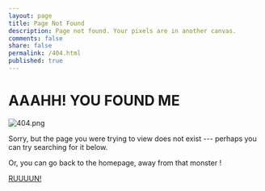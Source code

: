 ```yaml
---
layout: page
title: Page Not Found
description: Page not found. Your pixels are in another canvas.
comments: false
share: false
permalink: /404.html
published: true
---
```

  

# AAAHH! YOU FOUND ME

![404.png]({{site.baseurl}}/images/404.png)


Sorry, but the page you were trying to view does not exist --- perhaps you can try searching for it below.

<script type="text/javascript">
  var GOOG_FIXURL_LANG = 'en';
  var GOOG_FIXURL_SITE = '{{ site.url }}'
</script>
<script type="text/javascript"
  src="//linkhelp.clients.google.com/tbproxy/lh/wm/fixurl.js">
</script>

Or, you can go back to the homepage, away from that monster !

[RUUUUN!](http://tamim.io)
